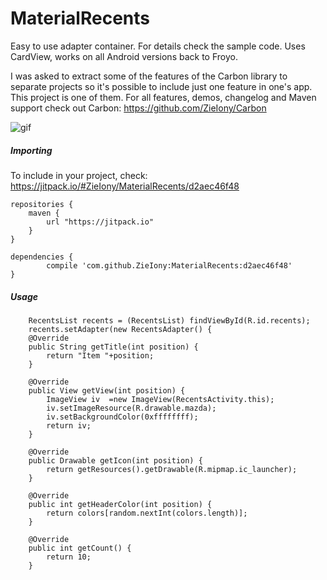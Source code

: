 # MaterialRecents

Easy to use adapter container. For details check the sample code. Uses CardView, works on all Android versions back to Froyo.

I was asked to extract some of the features of the Carbon library to separate projects so it's possible to include just one feature in one's app. This project is one of them. For all features, demos, changelog and Maven support check out Carbon: https://github.com/ZieIony/Carbon

![gif](https://github.com/ZieIony/MaterialRecents/blob/master/images/recents.gif)

##### Importing

To include in your project, check: https://jitpack.io/#ZieIony/MaterialRecents/d2aec46f48

  	repositories {
	    maven {
	        url "https://jitpack.io"
	    }
	}
	
	dependencies {
	        compile 'com.github.ZieIony:MaterialRecents:d2aec46f48'
	}


##### Usage

        RecentsList recents = (RecentsList) findViewById(R.id.recents);
        recents.setAdapter(new RecentsAdapter() {
        @Override
        public String getTitle(int position) {
            return "Item "+position;
        }
    
        @Override
        public View getView(int position) {
            ImageView iv  =new ImageView(RecentsActivity.this);
            iv.setImageResource(R.drawable.mazda);
            iv.setBackgroundColor(0xffffffff);
            return iv;
        }
    
        @Override
        public Drawable getIcon(int position) {
            return getResources().getDrawable(R.mipmap.ic_launcher);
        }
    
        @Override
        public int getHeaderColor(int position) {
            return colors[random.nextInt(colors.length)];
        }
    
        @Override
        public int getCount() {
            return 10;
        }
